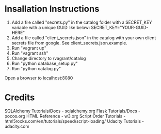 # Insallation Instructions
1.  Add a file called "secrets.py" in the catalog folder with a SECRET_KEY
    variable with a unique GUID like below:
    SECRET_KEY="YOUR-GUID-HERE"
2.  Add a file called "client_secrets.json" in the catalog with your own client 
    secrets file from google. See client_secrets.json.example.
3.  Run "vagrant up"
4.  Run "vagrant ssh"
5.  Change directory to /vagrant/catalog
6.  Run "python database_setup.py"
7.  Run "python catalog.py"

Open a browser to localhost:8080

# Credits

SQLAlchemy 	    Tutorials/Docs 	- sqlalchemy.org
Flask 		    Tutorials/Docs 	- pocoo.org
HTML 		    Reference 	    - w3.org
Script Order    Tutorials       - html5rocks.com/en/tutorials/speed/script-loading/
Udacity         Tutorials       - udacity.com
